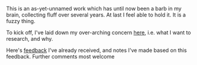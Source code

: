 This is an as-yet-unnamed work which has until now been a barb in my brain, collecting fluff over several years. At last I feel able to hold it. It is a fuzzy thing.

To kick off, I've laid down my over-arching concern [here](shadows.md), i.e. what I want to research, and why.

Here's [feedback](feedback.md) I've already received, and notes I've made based on this feedback. Further comments most welcome


